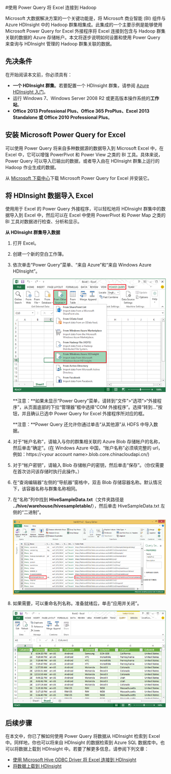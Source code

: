 <properties
	pageTitle="使用 Power Query 将 Excel 连接到 Hadoop | Windows Azure"
	description="了解如何利用商业智能组件和使用 Power Query for Excel 访问 HDInsight 上的 Hadoop 中存储的数据。"
	services="hdinsight"
	documentationCenter=""
	tags="azure-portal"
	authors="mumian"
	manager="paulettm"
	editor="cgronlun"/>

<tags
	ms.service="hdinsight"
	ms.date="09/25/2015"
	wacn.date="01/07/2016"/>


#使用 Power Query 将 Excel 连接到 Hadoop

Microsoft 大数据解决方案的一个关键功能是，将 Microsoft 商业智能 (BI) 组件与 Azure HDInsight 中的 Hadoop 群集相集成。此集成的一个主要示例是能够使用 Microsoft Power Query for Excel 外接程序将 Excel 连接到包含与 Hadoop 群集关联的数据的 Azure 存储帐户。本文将逐步说明如何设置和使用 Power Query 来查询与 HDInsight 管理的 Hadoop 群集关联的数据。


## 先决条件

在开始阅读本文前，你必须具有：

- **一个 HDInsight 群集**。若要配置一个 HDInsight 群集，请参阅 [Azure HDInsight 入门][hdinsight-get-started]。
- 运行 Windows 7、Windows Server 2008 R2 或更高版本操作系统的**工作站**。
- **Office 2013 Professional Plus、Office 365 ProPlus、Excel 2013 Standalone 或 Office 2010 Professional Plus**。


## <a id="InstallPowerQuery"></a>安装 Microsoft Power Query for Excel

可以使用 Power Query 将来自多种数据源的数据导入到 Microsoft Excel 中，在 Excel 中，它可以增强 PowerPivot 和 Power View 之类的 BI 工具。具体来说，Power Query 可以导入已输出的数据，或者导入由在 HDInsight 群集上运行的 Hadoop 作业生成的数据。

从 [Microsoft 下载中心][powerquery-download]下载 Microsoft Power Query for Excel 并安装它。

## <a id="ImportData"></a>将 HDInsight 数据导入 Excel

使用用于 Excel 的 Power Query 外接程序，可以轻松地将 HDInsight 群集中的数据导入到 Excel 中，然后可以在 Excel 中使用 PowerPivot 和 Power Map 之类的 BI 工具对数据进行检查、分析和显示。

**从 HDInsight 群集导入数据**

1. 打开 Excel。

2. 创建一个新的空白工作簿。

3. 依次单击“Power Query”菜单、“来自 Azure”和“来自 Windows Azure HDInsight”。

	![HDI.PowerQuery.SelectHdiSource][image-hdi-powerquery-hdi-source]

	**注意：**如果未显示“Power Query”菜单，请转到“文件”>“选项”>“外接程序”，从页面底部的下拉“管理器”框中选择“COM 外接程序”。选择“转到...”按钮，并且确认已选中 Power Query for Excel 外接程序所对应的框。

	**注意：**Power Query 还允许你通过单击“从其他源”从 HDFS 中导入数据。

3. 对于“帐户名称”，请输入与你的群集相关联的 Azure Blob 存储帐户的名称，然后单击“确定”。(在 Windows Azure 中国，“账户名称”必须填完整的 url，例如：https://<your account name\>.blob.core.chinacloudapi.cn/)

4. 对于“帐户密钥”，请输入 Blob 存储帐户的密钥，然后单击“保存”。（你仅需要在首次访问该存储时执行此操作。）

5. 在“查询编辑器”左侧的“导航器”窗格中，双击 Blob 存储容器名称。默认情况下，该容器名称与群集名称相同。

6. 在“名称”列中找到 **HiveSampleData.txt**（文件夹路径是 **../hive/warehouse/hivesampletable/**），然后单击 HiveSampleData.txt 左侧的“二进制”。

	![HDI.PowerQuery.ImportData][image-hdi-powerquery-importdata]

7. 如果需要，可以重命名列名称。准备就绪后，单击“应用并关闭”。

	![HDI.PowerQuery.ImportedTable][image-hdi-powerquery-imported-table]

## <a id="NextSteps"></a>后续步骤

在本文中，你已了解如何使用 Power Query 将数据从 HDInsight 检索到 Excel 中。同样地，你也可以将来自 HDInsight 的数据检索到 Azure SQL 数据库中。也可以将数据上载到 HDInsight 中。若要了解更多信息，请参阅下列文章：

* [使用 Microsoft Hive ODBC Driver 将 Excel 连接到 HDInsight][hdinsight-ODBC]
* [将数据上载到 HDInsight][hdinsight-upload-data]

[hdinsight-ODBC]: /documentation/articles/hdinsight-connect-excel-hive-ODBC-driver
[hdinsight-get-started]: /documentation/articles/hdinsight-hadoop-tutorial-get-started-windows-v1
[hdinsight-upload-data]: /documentation/articles/hdinsight-upload-data
[image-hdi-powerquery-hdi-source]: ./media/hdinsight-connect-excel-power-query/HDI.PowerQuery.SelectHdiSource.png
[image-hdi-powerquery-importdata]: ./media/hdinsight-connect-excel-power-query/HDI.PowerQuery.ImportData.png
[image-hdi-powerquery-imported-table]: ./media/hdinsight-connect-excel-power-query/HDI.PowerQuery.ImportedTable.PNG

[powerquery-download]: http://www.microsoft.com/zh-cn/download/details.aspx?id=39379

<!---HONumber=79-->